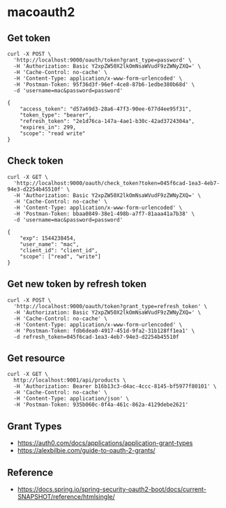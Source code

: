 # macoauth2

## Get token
```curl
curl -X POST \
  'http://localhost:9000/oauth/token?grant_type=password' \
  -H 'Authorization: Basic Y2xpZW50X2lkOmNsaWVudF9zZWNyZXQ=' \
  -H 'Cache-Control: no-cache' \
  -H 'Content-Type: application/x-www-form-urlencoded' \
  -H 'Postman-Token: 95f36d3f-96ef-4ce8-87b6-1edbe380b68d' \
  -d 'username=mac&password=password'
```

```
{
    "access_token": "d57a69d3-28a6-47f3-90ee-677d4ee95f31",
    "token_type": "bearer",
    "refresh_token": "2e1d76ca-147a-4ae1-b30c-42ad3724304a",
    "expires_in": 299,
    "scope": "read write"
}
```

## Check token
```curl
curl -X GET \
  'http://localhost:9000/oauth/check_token?token=045f6cad-1ea3-4eb7-94e3-d2254b45510f' \
  -H 'Authorization: Basic Y2xpZW50X2lkOmNsaWVudF9zZWNyZXQ=' \
  -H 'Cache-Control: no-cache' \
  -H 'Content-Type: application/x-www-form-urlencoded' \
  -H 'Postman-Token: bbaa0849-38e1-498b-a7f7-81aaa41a7b38' \
  -d 'username=mac&password=password'
```

```
{
    "exp": 1544238454,
    "user_name": "mac",
    "client_id": "client_id",
    "scope": ["read", "write"]
}
```

## Get new token by refresh token
```curl
curl -X POST \
  'http://localhost:9000/oauth/token?grant_type=refresh_token' \
  -H 'Authorization: Basic Y2xpZW50X2lkOmNsaWVudF9zZWNyZXQ=' \
  -H 'Cache-Control: no-cache' \
  -H 'Content-Type: application/x-www-form-urlencoded' \
  -H 'Postman-Token: fdb6dea0-4917-451d-9fa2-31b128ff1ea1' \
  -d refresh_token=045f6cad-1ea3-4eb7-94e3-d2254b45510f
```

## Get resource 
```curl
curl -X GET \
  http://localhost:9001/api/products \
  -H 'Authorization: Bearer b16b13c3-d4ac-4ccc-8145-bf5977f80101' \
  -H 'Cache-Control: no-cache' \
  -H 'Content-Type: application/json' \
  -H 'Postman-Token: 935b060c-0f4a-461c-862a-4129debe2621'
```

## Grant Types 
- https://auth0.com/docs/applications/application-grant-types
- https://alexbilbie.com/guide-to-oauth-2-grants/

## Reference 
- https://docs.spring.io/spring-security-oauth2-boot/docs/current-SNAPSHOT/reference/htmlsingle/
